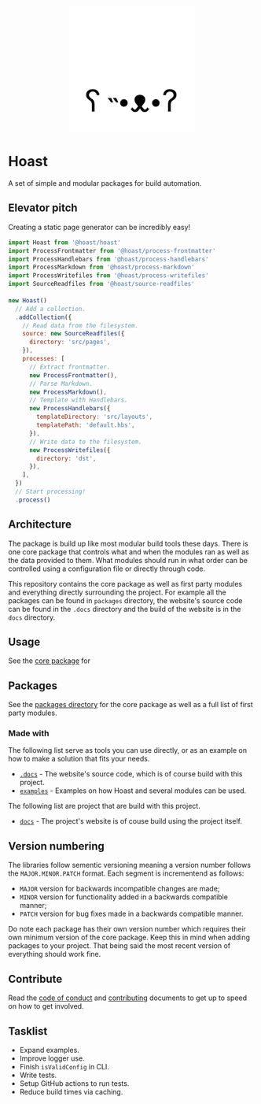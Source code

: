 <div align="center">

  ![Project logo](.docs/src/assets/icon-round-256.png)

</div>

# Hoast

A set of simple and modular packages for build automation.

## Elevator pitch

Creating a static page generator can be incredibly easy!

```JavaScript
import Hoast from '@hoast/hoast'
import ProcessFrontmatter from '@hoast/process-frontmatter'
import ProcessHandlebars from '@hoast/process-handlebars'
import ProcessMarkdown from '@hoast/process-markdown'
import ProcessWritefiles from '@hoast/process-writefiles'
import SourceReadfiles from '@hoast/source-readfiles'

new Hoast()
  // Add a collection.
  .addCollection({
    // Read data from the filesystem.
    source: new SourceReadfiles({
      directory: 'src/pages',
    }),
    processes: [
      // Extract frontmatter.
      new ProcessFrontmatter(),
      // Parse Markdown.
      new ProcessMarkdown(),
      // Template with Handlebars.
      new ProcessHandlebars({
        templateDirectory: 'src/layouts',
        templatePath: 'default.hbs',
      }),
      // Write data to the filesystem.
      new ProcessWritefiles({
        directory: 'dst',
      }),
    ],
  })
  // Start processing!
  .process()
```

## Architecture

The package is build up like most modular build tools these days. There is one core package that controls what and when the modules ran as well as the data provided to them. What modules should run in what order can be controlled using a configuration file or directly through code.

This repository contains the core package as well as first party modules and everything directly surrounding the project. For example all the packages can be found in `packages` directory, the website's source code can be found in the `.docs` directory and the build of the website is in the `docs` directory.

## Usage

See the [core package](/packages/hoast#readme) for

## Packages

See the [packages directory](/packages#readme) for the core package as well as a full list of first party modules.

### Made with

The following list serve as tools you can use directly, or as an example on how to make a solution that fits your needs.

- [`.docs`](/.docs#readme) - The website's source code, which is of course build with this project.
- [`examples`](/examples#readme) - Examples on how Hoast and several modules can be used.

The following list are project that are build with this project.

- [`docs`](hoast.js.org) - The project's website is of couse build using the project itself.

## Version numbering

The libraries follow sementic versioning meaning a version number follows the `MAJOR.MINOR.PATCH` format. Each segment is incrementend as follows:

- `MAJOR` version for backwards incompatible changes are made;
- `MINOR` version for functionality added in a backwards compatible manner;
- `PATCH` version for bug fixes made in a backwards compatible manner.

Do note each package has their own version number which requires their own minimum version of the core package. Keep this in mind when adding packages to your project. That being said the most recent version of everything should work fine.

## Contribute

Read the [code of conduct](/CODE_OF_CONDUCT.md) and [contributing](/CONTRIBUTING.md) documents to get up to speed on how to get involved.

## Tasklist

- Expand examples.
- Improve logger use.
- Finish `isValidConfig` in CLI.
- Write tests.
- Setup GitHub actions to run tests.
- Reduce build times via caching.
